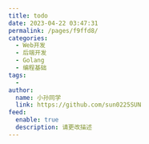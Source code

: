```yaml
---
title: todo
date: 2023-04-22 03:47:31
permalink: /pages/f9ffd8/
categories:
  - Web开发
  - 后端开发
  - Golang
  - 编程基础
tags:
  - 
author: 
  name: 小孙同学
  link: https://github.com/sun0225SUN
feed: 
  enable: true
  description: 请更改描述
---
```


